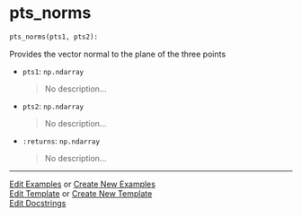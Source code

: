 # <a id="McUtils.Numputils.VectorOps.pts_norms">pts_norms</a>

```python
pts_norms(pts1, pts2): 
```
Provides the vector normal to the plane of the three points
- `pts1`: `np.ndarray`
    >No description...
- `pts2`: `np.ndarray`
    >No description...
- `:returns`: `np.ndarray`
    >No description... 




___

[Edit Examples](https://github.com/McCoyGroup/McUtils/edit/edit/ci/examples/ci/docs/McUtils/Numputils/VectorOps/pts_norms.md) or 
[Create New Examples](https://github.com/McCoyGroup/McUtils/new/edit/?filename=ci/examples/ci/docs/McUtils/Numputils/VectorOps/pts_norms.md) <br/>
[Edit Template](https://github.com/McCoyGroup/McUtils/edit/edit/ci/docs/ci/docs/McUtils/Numputils/VectorOps/pts_norms.md) or 
[Create New Template](https://github.com/McCoyGroup/McUtils/new/edit/?filename=ci/docs/templates/ci/docs/McUtils/Numputils/VectorOps/pts_norms.md) <br/>
[Edit Docstrings](https://github.com/McCoyGroup/McUtils/edit/edit/McUtils/Numputils/VectorOps.py?message=Update%20Docs)